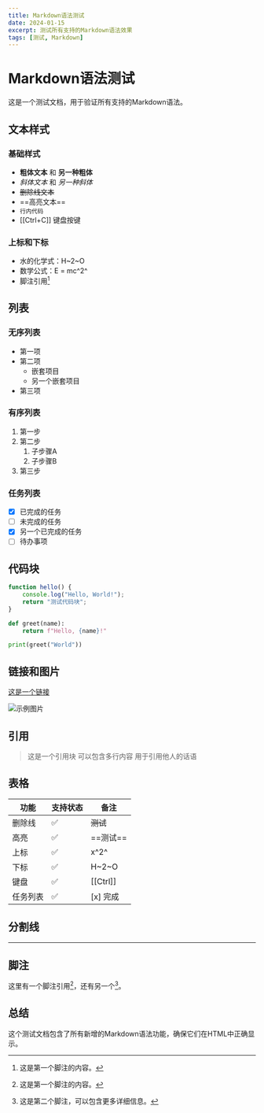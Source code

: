 ```yaml
---
title: Markdown语法测试
date: 2024-01-15
excerpt: 测试所有支持的Markdown语法效果
tags: [测试, Markdown]
---
```


# Markdown语法测试

这是一个测试文档，用于验证所有支持的Markdown语法。

## 文本样式

### 基础样式
- **粗体文本** 和 __另一种粗体__
- *斜体文本* 和 _另一种斜体_
- ~~删除线文本~~
- ==高亮文本==
- `行内代码`
- [[Ctrl+C]] 键盘按键

### 上标和下标
- 水的化学式：H~2~O
- 数学公式：E = mc^2^
- 脚注引用[^1]

## 列表

### 无序列表
- 第一项
- 第二项
  - 嵌套项目
  - 另一个嵌套项目
- 第三项

### 有序列表
1. 第一步
2. 第二步
   1. 子步骤A
   2. 子步骤B
3. 第三步

### 任务列表
- [x] 已完成的任务
- [ ] 未完成的任务
- [x] 另一个已完成的任务
- [ ] 待办事项

## 代码块

```javascript
function hello() {
    console.log("Hello, World!");
    return "测试代码块";
}
```

```python
def greet(name):
    return f"Hello, {name}!"

print(greet("World"))
```

## 链接和图片

[这是一个链接](https://example.com)

![示例图片](https://via.placeholder.com/300x200)

## 引用

> 这是一个引用块
> 可以包含多行内容
> 用于引用他人的话语

## 表格

| 功能 | 支持状态 | 备注 |
|------|----------|------|
| 删除线 | ✅ | ~~测试~~ |
| 高亮 | ✅ | ==测试== |
| 上标 | ✅ | x^2^ |
| 下标 | ✅ | H~2~O |
| 键盘 | ✅ | [[Ctrl]] |
| 任务列表 | ✅ | [x] 完成 |

## 分割线

---

## 脚注

这里有一个脚注引用[^1]，还有另一个[^note2]。

[^1]: 这是第一个脚注的内容。
[^note2]: 这是第二个脚注，可以包含更多详细信息。

## 总结

这个测试文档包含了所有新增的Markdown语法功能，确保它们在HTML中正确显示。